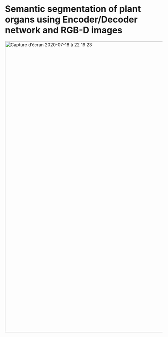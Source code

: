 # Semantic segmentation of plant organs using Encoder/Decoder network and RGB-D images








<img width="931" alt="Capture d’écran 2020-07-18 à 22 19 23" src="https://user-images.githubusercontent.com/62508367/87861246-c5b2a600-c944-11ea-89d1-eea310a6e30b.png">


